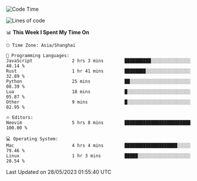 <!--START_SECTION:waka-->
![Code Time](http://img.shields.io/badge/Code%20Time-1%2C374%20hrs%2041%20mins-blue)

![Lines of code](https://img.shields.io/badge/From%20Hello%20World%20I%27ve%20Written-261.4%20thousand%20lines%20of%20code-blue)

📊 **This Week I Spent My Time On** 

```text
🕑︎ Time Zone: Asia/Shanghai

💬 Programming Languages: 
JavaScript               2 hrs 3 mins        ██████████░░░░░░░░░░░░░░░   40.14 % 
Rust                     1 hr 41 mins        ████████░░░░░░░░░░░░░░░░░   32.89 % 
Python                   25 mins             ██░░░░░░░░░░░░░░░░░░░░░░░   08.39 % 
Lua                      18 mins             █░░░░░░░░░░░░░░░░░░░░░░░░   05.87 % 
Other                    9 mins              █░░░░░░░░░░░░░░░░░░░░░░░░   02.95 % 

🔥 Editors: 
Neovim                   5 hrs 8 mins        █████████████████████████   100.00 % 

💻 Operating System: 
Mac                      4 hrs 4 mins        ████████████████████░░░░░   79.46 % 
Linux                    1 hr 3 mins         █████░░░░░░░░░░░░░░░░░░░░   20.54 % 
```


 Last Updated on 28/05/2023 01:55:40 UTC
<!--END_SECTION:waka-->

